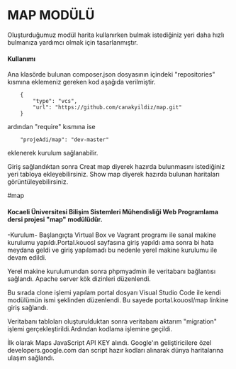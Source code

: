 <h1>MAP MODÜLÜ</h1>

Oluşturduğumuz modül harita kullanırken bulmak istediğiniz yeri daha hızlı bulmanıza yardımcı olmak için tasarlanmıştır.

<h4>Kullanımı</h4>

Ana klasörde bulunan composer.json dosyasının içindeki "repositories" kısmına eklemeniz gereken kod aşağıda verilmiştir.
        
        {
            "type": "vcs",
            "url": "https://github.com/canakyildiz/map.git"
        }
        
ardından "require" kısmına ise 

        "projeAdi/map": "dev-master"
        
eklenerek kurulum sağlanabilir.

Giriş sağlandıktan sonra Creat map diyerek hazırda bulunmasını istediğiniz yeri tabloya ekleyebilirsiniz.
Show map diyerek hazırda bulunan haritaları görüntüleyebilirsiniz.






#map
<h4>Kocaeli Üniversitesi Bilişim Sistemleri Mühendisliği Web Programlama dersi projesi "map" modülüdür.</h4>

-Kurulum- 
Başlangıçta Virtual Box ve Vagrant programı ile sanal makine kurulumu yapıldı.Portal.kouosl sayfasına giriş yapıldı ama sonra bi hata meydana geldi ve giriş yapılamadı bu nedenle yerel makine kurulumu ile devam edildi.

Yerel makine kurulumundan sonra phpmyadmin ile veritabanı bağlantısı sağlandı. Apache server kök dizinleri düzenlendi.

Bu sırada clone işlemi yapılam portal dosyarı Visual Studio Code ile kendi modülümün ismi şeklinden düzenlendi. Bu sayede portal.kouosl/map linkine giriş sağlandı.

Veritabanı tabloları oluşturulduktan sonra veritabanı aktarım "migration" işlemi gerçekleştirildi.Ardından kodlama işlemine geçildi.

İlk olarak Maps JavaScript API KEY alındı. Google'ın geliştiricilere özel developers.google.com dan script hazır kodları alınarak dünya haritalarına ulaşım sağlandı.

